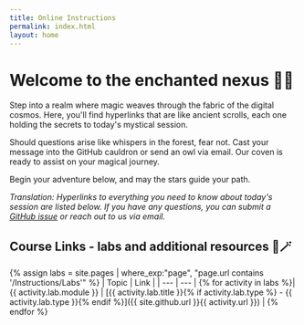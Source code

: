 ```yaml
---
title: Online Instructions
permalink: index.html
layout: home
---
```


# Welcome to the enchanted nexus 🌙✨

Step into a realm where magic weaves through the fabric of the digital cosmos. Here, you'll find hyperlinks that are like ancient scrolls, each one holding the secrets to today's mystical session.

Should questions arise like whispers in the forest, fear not. Cast your message into the GitHub cauldron or send an owl via email. Our coven is ready to assist on your magical journey.

Begin your adventure below, and may the stars guide your path.

*Translation: Hyperlinks to everything you need to know about today's session are listed below. If you have any questions, you can submit a [GitHub issue](https://github.com/shannonlindsay/WitchesGuide/issues/new) or reach out to us via email.*

## Course Links - labs and additional resources 🔮🪄

{% assign labs = site.pages | where_exp:"page", "page.url contains '/Instructions/Labs'" %}
| Topic | Link |
| --- | --- | 
{% for activity in labs  %}| {{ activity.lab.module }} | [{{ activity.lab.title }}{% if activity.lab.type %} - {{ activity.lab.type }}{% endif %}]({{ site.github.url }}{{ activity.url }}) |
{% endfor %}
